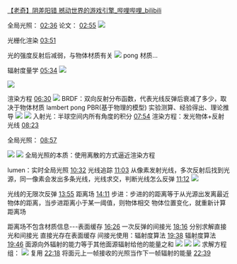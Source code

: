 [【老奇】阴差阳错 撼动世界的游戏引擎\_哔哩哔哩\_bilibili](https://www.bilibili.com/video/BV1Hk4y1q7Rz/?spm_id_from=333.337.search-card.all.click&vd_source=f8bf73f9a2b495eaf6f8446fa6016bc7)

全局光照：
[02:36](https://www.bilibili.com/video/BV1Hk4y1q7Rz/?spm_id_from=333.337.search-card.all.click&vd_source=f8bf73f9a2b495eaf6f8446fa6016bc7#t=156.624298)
论文：
[02:55](https://www.bilibili.com/video/BV1Hk4y1q7Rz/?spm_id_from=333.337.search-card.all.click&vd_source=f8bf73f9a2b495eaf6f8446fa6016bc7#t=175.978438)
![](https://raw.githubusercontent.com/acdefg/cdn/main/obsidian/202407302019121.png)

光栅化渲染
[03:51](https://www.bilibili.com/video/BV1Hk4y1q7Rz/?spm_id_from=333.337.search-card.all.click&vd_source=f8bf73f9a2b495eaf6f8446fa6016bc7#t=231.825882)

光的强度反射后减弱，与物体材质有关
![](https://raw.githubusercontent.com/acdefg/cdn/main/obsidian/202407302022325.png)
pong 材质...

辐射度量学
[05:34](https://www.bilibili.com/video/BV1Hk4y1q7Rz/?spm_id_from=333.337.search-card.all.click&vd_source=f8bf73f9a2b495eaf6f8446fa6016bc7#t=334.956665)
![](https://raw.githubusercontent.com/acdefg/cdn/main/obsidian/202407302024060.png)

![](https://raw.githubusercontent.com/acdefg/cdn/main/obsidian/202407302024381.png)

渲染方程
[06:30](https://www.bilibili.com/video/BV1Hk4y1q7Rz/?spm_id_from=333.337.search-card.all.click&vd_source=f8bf73f9a2b495eaf6f8446fa6016bc7#t=390.847447)
![](https://raw.githubusercontent.com/acdefg/cdn/main/obsidian/202407302024492.png)
BRDF：双向反射分布函数，代表光线反弹后衰减了多少，取决于物体材质
lambert pong PBR(基于物理的模型)
实验测算、经验得出、理论推导
![](https://raw.githubusercontent.com/acdefg/cdn/main/obsidian/202407302026988.png)
![](https://raw.githubusercontent.com/acdefg/cdn/main/obsidian/202407302027198.png)
入射光：半球空间内所有角度的积分
[07:54](https://www.bilibili.com/video/BV1Hk4y1q7Rz/?spm_id_from=333.337.search-card.all.click&vd_source=f8bf73f9a2b495eaf6f8446fa6016bc7#t=474.125107)
渲染方程：发光物体+反射光线
[08:23](https://www.bilibili.com/video/BV1Hk4y1q7Rz/?spm_id_from=333.337.search-card.all.click&vd_source=f8bf73f9a2b495eaf6f8446fa6016bc7#t=503.442976)


全局光照：
[08:57](https://www.bilibili.com/video/BV1Hk4y1q7Rz/?spm_id_from=333.337.search-card.all.click&vd_source=f8bf73f9a2b495eaf6f8446fa6016bc7#t=537.358094)

![](https://raw.githubusercontent.com/acdefg/cdn/main/obsidian/202407302031433.png)
![](https://raw.githubusercontent.com/acdefg/cdn/main/obsidian/202407302031535.png)
全局光照的本质：使用离散的方式逼近渲染方程

lumen：实时全局光照
[10:32](https://www.bilibili.com/video/BV1Hk4y1q7Rz/?spm_id_from=333.337.search-card.all.click&vd_source=f8bf73f9a2b495eaf6f8446fa6016bc7#t=632.949549)
光线追踪
[11:03](https://www.bilibili.com/video/BV1Hk4y1q7Rz/?spm_id_from=333.337.search-card.all.click&vd_source=f8bf73f9a2b495eaf6f8446fa6016bc7#t=663.251505)
从像素发射光线，多次反射后找到光源，同一像素会发出多条光线，光线求交，判断光线怎么反弹
[11:12](https://www.bilibili.com/video/BV1Hk4y1q7Rz/?spm_id_from=333.337.search-card.all.click&vd_source=f8bf73f9a2b495eaf6f8446fa6016bc7#t=672.309453)
![](https://raw.githubusercontent.com/acdefg/cdn/main/obsidian/202407302035393.png)

光线的无限次反弹
[13:55](https://www.bilibili.com/video/BV1Hk4y1q7Rz/?spm_id_from=333.337.search-card.all.click&vd_source=f8bf73f9a2b495eaf6f8446fa6016bc7#t=835.606552)
距离场
[14:11](https://www.bilibili.com/video/BV1Hk4y1q7Rz/?spm_id_from=333.337.search-card.all.click&vd_source=f8bf73f9a2b495eaf6f8446fa6016bc7#t=851.96009)
步进：步进的的距离等于从光源出发离最近物体的距离，当步进距离小于某一阈值，则物体相交
物体位置变化，就重新计算距离场

距离场不包含材质信息---表面缓存
[16:26](https://www.bilibili.com/video/BV1Hk4y1q7Rz/?spm_id_from=333.337.search-card.all.click&vd_source=f8bf73f9a2b495eaf6f8446fa6016bc7#t=986.21914)
一次反弹的间接光
[18:16](https://www.bilibili.com/video/BV1Hk4y1q7Rz/?spm_id_from=333.337.search-card.all.click&vd_source=f8bf73f9a2b495eaf6f8446fa6016bc7#t=1096.242822)
分别求解直接光和间接光
直接光存在表面缓存
间接光使用：辐射度算法
[19:38](https://www.bilibili.com/video/BV1Hk4y1q7Rz/?spm_id_from=333.337.search-card.all.click&vd_source=f8bf73f9a2b495eaf6f8446fa6016bc7#t=1178.192251)
辐射度算法
[19:46](https://www.bilibili.com/video/BV1Hk4y1q7Rz/?spm_id_from=333.337.search-card.all.click&vd_source=f8bf73f9a2b495eaf6f8446fa6016bc7#t=1186.436849)
面源向外辐射的能力等于其他面源辐射给他的能量之和
![](https://raw.githubusercontent.com/acdefg/cdn/main/obsidian/202407302046579.png)
![](https://raw.githubusercontent.com/acdefg/cdn/main/obsidian/202407302046248.png)
![](https://raw.githubusercontent.com/acdefg/cdn/main/obsidian/202407302046358.png)
求解方程组：
![](https://raw.githubusercontent.com/acdefg/cdn/main/obsidian/202407302047036.png)
复用
[22:18](https://www.bilibili.com/video/BV1Hk4y1q7Rz/?spm_id_from=333.337.search-card.all.click&vd_source=f8bf73f9a2b495eaf6f8446fa6016bc7#t=1338.060342)
将面元上一帧接收的光照当作下一帧辐射的能量
[22:39](https://www.bilibili.com/video/BV1Hk4y1q7Rz/?spm_id_from=333.337.search-card.all.click&vd_source=f8bf73f9a2b495eaf6f8446fa6016bc7#t=1359.062276)

